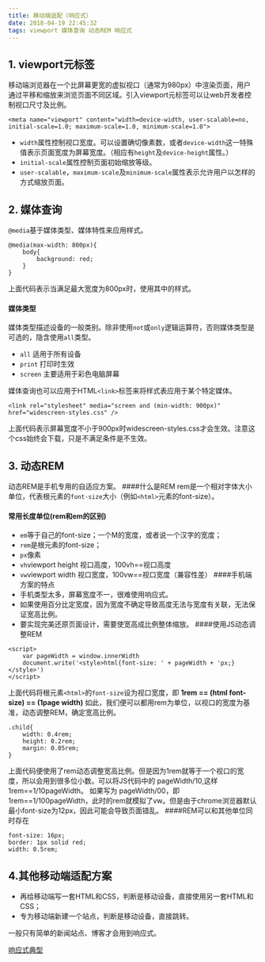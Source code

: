 ```yaml
---
title: 移动端适配（响应式）
date: 2018-04-19 22:45:32
tags: viewport 媒体查询 动态REM 响应式
---
```

## 1. viewport元标签
移动端浏览器在一个比屏幕更宽的虚拟视口（通常为980px）中渲染页面，用户通过平移和缩放来浏览页面不同区域。引入viewport元标签可以让web开发者控制视口尺寸及比例。
```
<meta name="viewport" content="width=device-width, user-scalable=no, initial-scale=1.0; maximum-scale=1.0, minimum-scale=1.0">
```
- `width`属性控制视口宽度。可以设置确切像素数，或者`device-width`这一特殊值表示页面宽度为屏幕宽度。（相应有`height`及`device-height`属性。）
- `initial-scale`属性控制页面初始缩放等级。
- `user-scalable`，`maximum-scale`及`minimum-scale`属性表示允许用户以怎样的方式缩放页面。
## 2. 媒体查询
`@media`基于媒体类型、媒体特性来应用样式。
```
@media(max-width: 800px){
    body{
        background: red;
    }
}
```
上面代码表示当满足最大宽度为800px时，使用其中的样式。
#### 媒体类型
媒体类型描述设备的一般类别。除非使用`not`或`only`逻辑运算符，否则媒体类型是可选的，隐含使用`all`类型。
- `all` 适用于所有设备
- `print` 打印时生效
- `screen` 主要适用于彩色电脑屏幕

媒体查询也可以应用于HTML`<link>`标签来将样式表应用于某个特定媒体。
```
<link rel="stylesheet" media="screen and (min-width: 900px)" href="widescreen-styles.css" />
```
上面代码表示屏幕宽度不小于900px时widescreen-styles.css才会生效。注意这个css始终会下载，只是不满足条件是不生效。
## 3. 动态REM
动态REM是手机专用的自适应方案。
####什么是REM
rem是一个相对字体大小单位，代表根元素的`font-size`大小（例如`<html>`元素的font-size）。
#### 常用长度单位(rem和em的区别)
- `em`等于自己的font-size；一个M的宽度，或者说一个汉字的宽度；
- `rem`是根元素的font-size；
- `px`像素
- `vh`viewport height 视口高度，100vh==视口高度
- `vw`viewport width 视口宽度，100vw==视口宽度（兼容性差）
####手机端方案的特点
- 手机类型太多，屏幕宽度不一，很难使用响应式。
- 如果使用百分比定宽度，因为宽度不确定导致高度无法与宽度有关联，无法保证宽高比例。
- 要实现完美还原页面设计，需要使宽高成比例整体缩放。
####使用JS动态调整REM
```
<script>
    var pageWidth = window.innerWidth
    document.write('<style>html{font-size: ' + pageWidth + 'px;}</style>')
</script>
```
上面代码将根元素`<html>`的`font-size`设为视口宽度，即 **1rem == (html font-size) == (1page width)**
如此，我们便可以都用rem为单位，以视口的宽度为基准，动态调整REM，确定宽高比例。
```
.child{
    width: 0.4rem;
    height: 0.2rem;
    margin: 0.05rem;
}
```
上面代码便使用了rem动态调整宽高比例。但是因为1rem就等于一个视口的宽度，所以会用到很多位小数。可以将JS代码中的 pageWidth/10,这样1rem==1/10pageWidth。
如果写为 pageWidth/00，即1rem==1/100pageWidth，此时的rem就模拟了vw。但是由于chrome浏览器默认最小font-size为12px，因此可能会导致页面错乱。
####REM可以和其他单位同时存在
```
font-size: 16px;
border: 1px solid red;
width: 0.5rem;
```
## 4.其他移动端适配方案
- 再给移动端写一套HTML和CSS，判断是移动设备，直接使用另一套HTML和CSS；
- 专为移动端新建一个站点，判断是移动设备，直接跳转。

一般只有简单的新闻站点、博客才会用到响应式。

[响应式典型](https://www.smashingmagazine.com/)